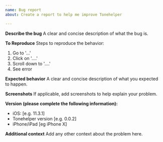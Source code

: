 ```yaml
---
name: Bug report
about: Create a report to help me improve Tonehelper

---
```


**Describe the bug**
A clear and concise description of what the bug is.

**To Reproduce**
Steps to reproduce the behavior:
1. Go to '...'
2. Click on '....'
3. Scroll down to '....'
4. See error

**Expected behavior**
A clear and concise description of what you expected to happen.

**Screenshots**
If applicable, add screenshots to help explain your problem.

**Version (please complete the following information):**
 - iOS: [e.g. 11.3.1]
 - Tonehelper version [e.g. 0.0.2]
 - iPhone/iPad [eg iPhone X]

**Additional context**
Add any other context about the problem here.
